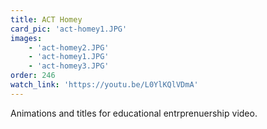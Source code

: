 ```yaml
---
title: ACT Homey
card_pic: 'act-homey1.JPG'
images:
    - 'act-homey2.JPG'
    - 'act-homey1.JPG'
    - 'act-homey3.JPG'
order: 246
watch_link: 'https://youtu.be/L0YlKQlVDmA'
---
```


Animations and titles for educational entrprenuership video.
